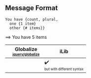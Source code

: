 ## Message Format

```
You have {count, plural,
  one {1 item}
  other {# items}}
```
⟹ You have 5 items

| | Globalize<br><sub><sup>[jquery/globalize][]</sup></sub> | iLib |
| --- | --- | --- |
| | | :heavy_check_mark:<br><sub><sup>but with different syntax</sup></sub> |

[jquery/globalize]: https://github.com/jquery/globalize/
